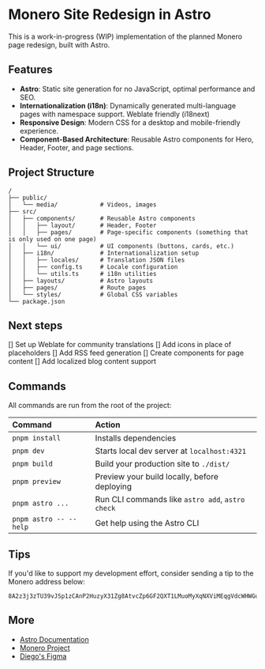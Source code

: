 # Monero Site Redesign in Astro

This is a work-in-progress (WIP) implementation of the planned Monero page redesign, built with Astro.

## Features

- **Astro**: Static site generation for no JavaScript, optimal performance and SEO.
- **Internationalization (i18n)**: Dynamically generated multi-language pages with namespace support. Weblate friendly (i18next)
- **Responsive Design**: Modern CSS for a desktop and mobile-friendly experience.
- **Component-Based Architecture**: Reusable Astro components for Hero, Header, Footer, and page sections.

## Project Structure

```
/
├── public/
│   └── media/            # Videos, images
├── src/
│   ├── components/       # Reusable Astro components
│   │   ├── layout/       # Header, Footer
│   │   ├── pages/        # Page-specific components (something that is only used on one page)
│   │   └── ui/           # UI components (buttons, cards, etc.)
│   ├── i18n/             # Internationalization setup
│   │   ├── locales/      # Translation JSON files
│   │   ├── config.ts     # Locale configuration
│   │   └── utils.ts      # i18n utilities
│   ├── layouts/          # Astro layouts
│   ├── pages/            # Route pages
│   └── styles/           # Global CSS variables
└── package.json
```

## Next steps

[] Set up Weblate for community translations
[] Add icons in place of placeholders
[] Add RSS feed generation
[] Create components for page content
[] Add localized blog content support

## Commands

All commands are run from the root of the project:

| Command                | Action                                           |
| :--------------------- | :----------------------------------------------- |
| `pnpm install`         | Installs dependencies                            |
| `pnpm dev`             | Starts local dev server at `localhost:4321`      |
| `pnpm build`           | Build your production site to `./dist/`          |
| `pnpm preview`         | Preview your build locally, before deploying     |
| `pnpm astro ...`       | Run CLI commands like `astro add`, `astro check` |
| `pnpm astro -- --help` | Get help using the Astro CLI                     |

## Tips

If you'd like to support my development effort, consider sending a tip to the Monero address below:
```
8A2z3j3zTU39vJSp1zCAnP2HuzyX31Zg8AtvcZp6GF2QXT1LMuoMyXqNXViMEqgVdcWHWGumB2buq2ZkNLiy4KFJMeLxPx5
```

## More

- [Astro Documentation](https://docs.astro.build)
- [Monero Project](https://www.getmonero.org)
- [Diego's Figma](https://www.figma.com/design/OuY892nD4zD1CEQDvC2Kty/Monero-Website-Redesign-2024--Copy-?node-id=112-1178&t=Bfi1eK3wLkZeoNXG-0)
